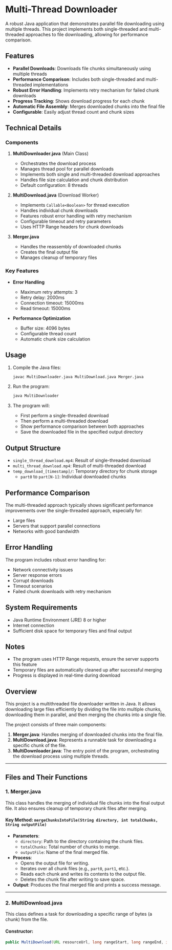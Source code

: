 # Multi-Thread Downloader

A robust Java application that demonstrates parallel file downloading using multiple threads. This project implements both single-threaded and multi-threaded approaches to file downloading, allowing for performance comparison.

## Features

- **Parallel Downloads**: Downloads file chunks simultaneously using multiple threads
- **Performance Comparison**: Includes both single-threaded and multi-threaded implementations
- **Robust Error Handling**: Implements retry mechanism for failed chunk downloads
- **Progress Tracking**: Shows download progress for each chunk
- **Automatic File Assembly**: Merges downloaded chunks into the final file
- **Configurable**: Easily adjust thread count and chunk sizes

## Technical Details

### Components

1. **MultiDownloader.java** (Main Class)
   - Orchestrates the download process
   - Manages thread pool for parallel downloads
   - Implements both single and multi-threaded download approaches
   - Handles file size calculation and chunk distribution
   - Default configuration: 8 threads

2. **MultiDownload.java** (Download Worker)
   - Implements `Callable<Boolean>` for thread execution
   - Handles individual chunk downloads
   - Features robust error handling with retry mechanism
   - Configurable timeout and retry parameters
   - Uses HTTP Range headers for chunk downloads

3. **Merger.java**
   - Handles the reassembly of downloaded chunks
   - Creates the final output file
   - Manages cleanup of temporary files

### Key Features

- **Error Handling**
  - Maximum retry attempts: 3
  - Retry delay: 2000ms
  - Connection timeout: 15000ms
  - Read timeout: 15000ms

- **Performance Optimization**
  - Buffer size: 4096 bytes
  - Configurable thread count
  - Automatic chunk size calculation

## Usage

1. Compile the Java files:
   ```bash
   javac MultiDownloader.java MultiDownload.java Merger.java
   ```

2. Run the program:
   ```bash
   java MultiDownloader
   ```

3. The program will:
   - First perform a single-threaded download
   - Then perform a multi-threaded download
   - Show performance comparison between both approaches
   - Save the downloaded file in the specified output directory

## Output Structure

- `single_thread_download.mp4`: Result of single-threaded download
- `multi_thread_download.mp4`: Result of multi-threaded download
- `temp_download_[timestamp]/`: Temporary directory for chunk storage
  - `part0` to `part[N-1]`: Individual downloaded chunks

## Performance Comparison

The multi-threaded approach typically shows significant performance improvements over the single-threaded approach, especially for:
- Large files
- Servers that support parallel connections
- Networks with good bandwidth

## Error Handling

The program includes robust error handling for:
- Network connectivity issues
- Server response errors
- Corrupt downloads
- Timeout scenarios
- Failed chunk downloads with retry mechanism

## System Requirements

- Java Runtime Environment (JRE) 8 or higher
- Internet connection
- Sufficient disk space for temporary files and final output

## Notes

- The program uses HTTP Range requests, ensure the server supports this feature
- Temporary files are automatically cleaned up after successful merging
- Progress is displayed in real-time during download

## Overview
This project is a multithreaded file downloader written in Java. It allows downloading large files efficiently by dividing the file into multiple chunks, downloading them in parallel, and then merging the chunks into a single file.

The project consists of three main components:
1. **Merger.java**: Handles merging of downloaded chunks into the final file.
2. **MultiDownload.java**: Represents a runnable task for downloading a specific chunk of the file.
3. **MultiDownloader.java**: The entry point of the program, orchestrating the download process using multiple threads.

---

## Files and Their Functions

### **1. Merger.java**
This class handles the merging of individual file chunks into the final output file. It also ensures cleanup of temporary chunk files after merging.

#### **Key Method: `mergeChunksIntoFile(String directory, int totalChunks, String outputFile)`**
- **Parameters**:
  - `directory`: Path to the directory containing the chunk files.
  - `totalChunks`: Total number of chunks to merge.
  - `outputFile`: Name of the final merged file.
- **Process**:
  - Opens the output file for writing.
  - Iterates over all chunk files (e.g., `part0`, `part1`, etc.).
  - Reads each chunk and writes its contents to the output file.
  - Deletes the chunk file after writing to save space.
- **Output**: Produces the final merged file and prints a success message.

---

### **2. MultiDownload.java**
This class defines a task for downloading a specific range of bytes (a chunk) from the file.

#### **Constructor:**
```java
public MultiDownload(URL resourceUrl, long rangeStart, long rangeEnd, int chunkIndex, String downloadDirectory)
